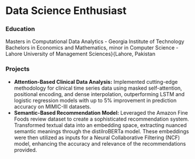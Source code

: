 # Data Science Enthusiast

### Education 

Masters in Computational Data Analytics - Georgia Institute of Technology
Bachelors in Economics and Mathematics, minor in Computer Science - Lahore University of Management Sciences}{Lahore, Pakistan

### Projects

- **Attention-Based Clinical Data Analysis:** Implemented cutting-edge methodology for clinical time series data using masked self-attention, positional encoding, and dense interpolation, outperforming LSTM and logistic regression models with up to 5% improvement in prediction accuracy on MIMIC-III datasets.
- **Semantic-Based Recommendation Model:** Leveraged the Amazon Fine Foods review dataset to create a sophisticated recommendation system. Transformed textual data into an embedding space, extracting nuanced semantic meanings through the distilroBERTa model. These embeddings were then utilized as inputs for a Neural Collaborative Filtering (NCF) model, enhancing the accuracy and relevance of the recommendations provided.
